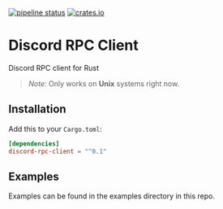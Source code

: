 [![pipeline status][gitlab-ci-badge]][gitlab-repo-master] [![crates.io][crates-io-badge]][crates-io-page]

# Discord RPC Client

Discord RPC client for Rust

> *Note*: Only works on **Unix** systems right now.

## Installation

Add this to your `Cargo.toml`:

```toml
[dependencies]
discord-rpc-client = "^0.1"
```

## Examples

Examples can be found in the examples directory in this repo.

[gitlab-ci-badge]: https://gitlab.com/valeth/discord-rpc-client.rs/badges/master/pipeline.svg
[gitlab-repo-master]: https://gitlab.com/valeth/discord-rpc-client.rs/commits/master
[crates-io-badge]: https://img.shields.io/crates/v/discord-rpc-client.svg
[crates-io-page]: https://crates.io/crates/discord-rpc-client
